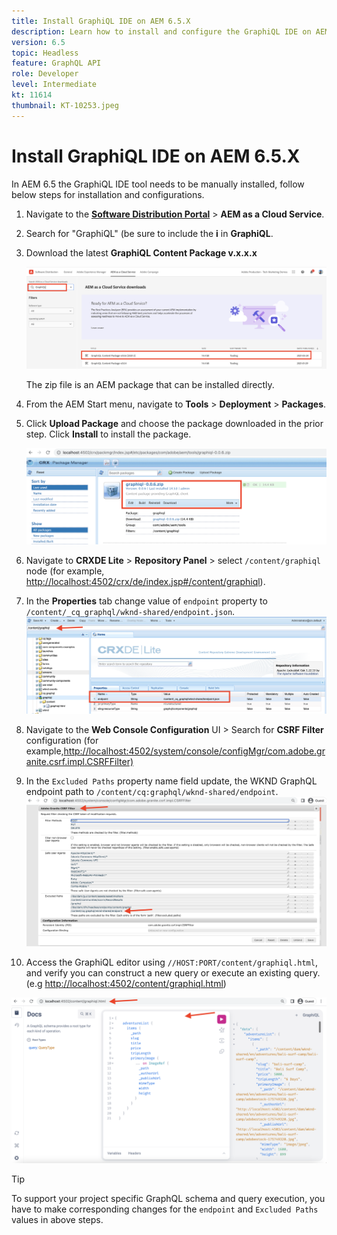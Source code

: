 ```yaml
---
title: Install GraphiQL IDE on AEM 6.5.X
description: Learn how to install and configure the GraphiQL IDE on AEM 6.5.X version
version: 6.5
topic: Headless
feature: GraphQL API
role: Developer
level: Intermediate
kt: 11614
thumbnail: KT-10253.jpeg
---
```


# Install GraphiQL IDE on AEM 6.5.X

In AEM 6.5 the GraphiQL IDE tool needs to be manually installed, follow below steps for installation and configurations.

1.  Navigate to the **[Software Distribution Portal](https://experience.adobe.com/#/downloads/content/software-distribution/en/aemcloud.html)** > **AEM as a Cloud Service**.
1.  Search for "GraphiQL" (be sure to include the **i** in **GraphiQL**.
1.  Download the latest **GraphiQL Content Package v.x.x.x**

    ![Download GraphiQL Package](assets/graphiql/software-distribution.png)

    The zip file is an AEM package that can be installed directly.

1.  From the AEM Start menu, navigate to **Tools** > **Deployment** > **Packages**.
1.  Click **Upload Package** and choose the package downloaded in the prior step. Click **Install** to install the package.

    ![Install GraphiQL Package](assets/graphiql/install-graphiql-package.png)

1.  Navigate to **CRXDE Lite** > **Repository Panel** > select `/content/graphiql` node (for example, <http://localhost:4502/crx/de/index.jsp#/content/graphiql>).
1.  In the **Properties** tab change value of `endpoint` property to `/content/_cq_graphql/wknd-shared/endpoint.json`.
    ![Endpoint Property Value Change](assets/graphiql/endpoint-prop-value-change.png)

1.  Navigate to the **Web Console Configuration** UI > Search for **CSRF Filter** configuration (for example,<http://localhost:4502/system/console/configMgr/com.adobe.granite.csrf.impl.CSRFFilter)>
1.  In the `Excluded Paths` property name field update, the WKND GraphQL endpoint path to `/content/cq:graphql/wknd-shared/endpoint`.
![Exclude Paths Property Value Change](assets/graphiql/exclude-paths-value-change.png)

1.  Access the GraphiQL editor using `//HOST:PORT/content/graphiql.html`, and verify you can construct a new query or execute an existing query. (e.g <http://localhost:4502/content/graphiql.html>)

![GraphiQL Editor](assets/graphiql/graphiql-editor.png)

>[!TIP]
>
>To support your project specific GraphQL schema and query execution, you have to make corresponding changes for the `endpoint` and `Excluded Paths` values in above steps.
